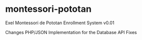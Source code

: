 # montessori-pototan

Exel Montessori de Pototan Enrollment System
v0.01

Changes
PHP/JSON Implementation for the Database
API Fixes
